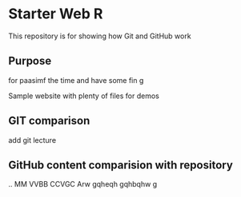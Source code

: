 # Starter Web R
This repository is for showing how Git and GitHub work

## Purpose
for paasimf the time and have some fin g

Sample website with plenty of files for demos
## GIT comparison
add git lecture
## GitHub content comparision with repository
..
MM
VVBB
CCVGC
Arw	
gqheqh
gqhbqhw
g